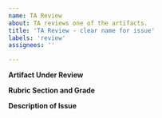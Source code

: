 ```yaml
---
name: TA Review
about: TA reviews one of the artifacts.
title: 'TA Review - clear name for issue'
labels: 'review'
assignees: ''

---
```


**Artifact Under Review**


**Rubric Section and Grade**


**Description of Issue**

